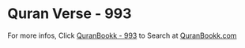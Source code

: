 # Quran Verse - 993 

For more infos, Click [QuranBookk - 993](https://www.quranbookk.com/quran/search?q=993) to Search at [QuranBookk.com](http://quranbookk.com/)